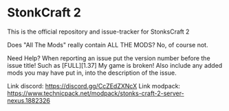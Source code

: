 # StonkCraft 2

This is the official repository and issue-tracker for StonksCraft 2

Does "All The Mods" really contain ALL THE MODS? No, of course not.

Need Help?
When reporting an issue put the version number before the issue title! Such as [FULL][1.37] My game is broken! Also include any added mods you may have put in, into the description of the issue.

Link discord: https://discord.gg/CcZEdZXNcX
Link modpack: https://www.technicpack.net/modpack/stonks-craft-2-server-nexus.1882326
